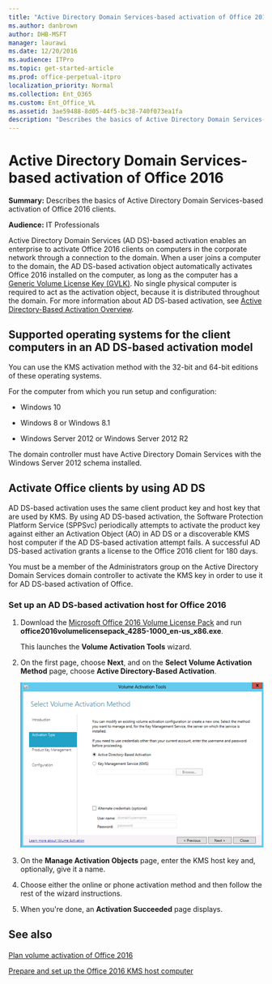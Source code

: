 ```yaml
---
title: "Active Directory Domain Services-based activation of Office 2016"
ms.author: danbrown
author: DHB-MSFT
manager: laurawi
ms.date: 12/20/2016
ms.audience: ITPro
ms.topic: get-started-article
ms.prod: office-perpetual-itpro
localization_priority: Normal
ms.collection: Ent_O365
ms.custom: Ent_Office_VL
ms.assetid: 3ae59488-8d05-44f5-bc38-740f073ea1fa
description: "Describes the basics of Active Directory Domain Services-based activation of Office 2016 clients."
---
```


# Active Directory Domain Services-based activation of Office 2016

 **Summary:** Describes the basics of Active Directory Domain Services-based activation of Office 2016 clients. 
  
 **Audience:** IT Professionals 
  
Active Directory Domain Services (AD DS)-based activation enables an enterprise to activate Office 2016 clients on computers in the corporate network through a connection to the domain. When a user joins a computer to the domain, the AD DS-based activation object automatically activates Office 2016 installed on the computer, as long as the computer has a [Generic Volume License Key (GVLK)](https://technet.microsoft.com/library/99fa0e2a-99f8-4555-b0a5-c09d3aede928%28Office.14%29.aspx). No single physical computer is required to act as the activation object, because it is distributed throughout the domain. For more information about AD DS-based activation, see [Active Directory-Based Activation Overview](https://go.microsoft.com/fwlink/p/?LinkID=249006).
  
## Supported operating systems for the client computers in an AD DS-based activation model
<a name="SupportedOSKMS"> </a>

You can use the KMS activation method with the 32-bit and 64-bit editions of these operating systems.
  
For the computer from which you run setup and configuration:
  
- Windows 10
    
- Windows 8 or Windows 8.1
    
- Windows Server 2012 or Windows Server 2012 R2 
    
The domain controller must have Active Directory Domain Services with the Windows Server 2012 schema installed.
  
## Activate Office clients by using AD DS
<a name="SupportedOSKMS"> </a>

AD DS-based activation uses the same client product key and host key that are used by KMS. By using AD DS-based activation, the Software Protection Platform Service (SPPSvc) periodically attempts to activate the product key against either an Activation Object (AO) in AD DS or a discoverable KMS host computer if the AD DS-based activation attempt fails. A successful AD DS-based activation grants a license to the Office 2016 client for 180 days.
  
You must be a member of the Administrators group on the Active Directory Domain Services domain controller to activate the KMS key in order to use it for AD DS-based activation of Office.
  
### Set up an AD DS-based activation host for Office 2016

1. Download the [Microsoft Office 2016 Volume License Pack](https://www.microsoft.com/download/details.aspx?id=49164) and run **office2016volumelicensepack_4285-1000_en-us_x86.exe**. 
    
    This launches the **Volume Activation Tools** wizard. 
    
2. On the first page, choose **Next**, and on the **Select Volume Activation Method** page, choose **Active Directory-Based Activation**.
    
     ![Manage Activations Objects page](../images/473b8652-0fc8-4903-abb3-41cd3c5d45ce.png)
  
3. On the **Manage Activation Objects** page, enter the KMS host key and, optionally, give it a name. 
    
4. Choose either the online or phone activation method and then follow the rest of the wizard instructions.
    
5. When you're done, an **Activation Succeeded** page displays. 
    
## See also
<a name="SupportedOSKMS"> </a>

#### 

[Plan volume activation of Office 2016](plan-volume-activation-of-office.md)
  
[Prepare and set up the Office 2016 KMS host computer](configure-a-kms-host-computer-for-office.md)

